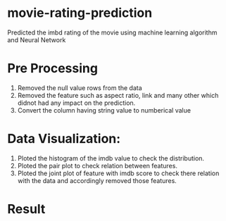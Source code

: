 # movie-rating-prediction
Predicted the imbd rating of the movie using machine learning algorithm and Neural Network

# Pre Processing
1) Removed the null value rows from the data
2) Removed the feature such as aspect ratio, link and many other which didnot had any impact on the prediction.
3) Convert the column having string value to numberical value

# Data Visualization:
1) Ploted the histogram of the imdb value to check the distribution.
2) Ploted the pair plot to check relation between features.
3) Ploted the joint plot of feature with imdb score to check there relation with the data and accordingly removed those features.

# Result


